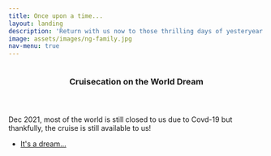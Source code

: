```yaml
---
title: Once upon a time...
layout: landing
description: 'Return with us now to those thrilling days of yesteryear'
image: assets/images/ng-family.jpg
nav-menu: true
---
```


<!-- Main -->
<div id="main">
<!-- Two -->
<section id="two" class="spotlights">
  <section>
  	<a href="generic.html" class="image">
  		<img src="{% link assets/images/20211201-dream-cruise-1.jpg %}" alt="" data-position="top center" />
  	</a>
  	<div class="content">
  		<div class="inner">
  			<header class="major">
  				<h3>Cruisecation on the World Dream</h3>
  			</header>
  			<p>Dec 2021, most of the world is still closed to us due to Covd-19 but thankfully, the cruise is still available to us!</p>
  			<ul class="actions">
  				<li><a href="/travels/cruisecation-on-the-world-dream.html" class="button">It's a dream...</a></li>
  			</ul>
  		</div>
  	</div>
  </section>
</section>
</div>
